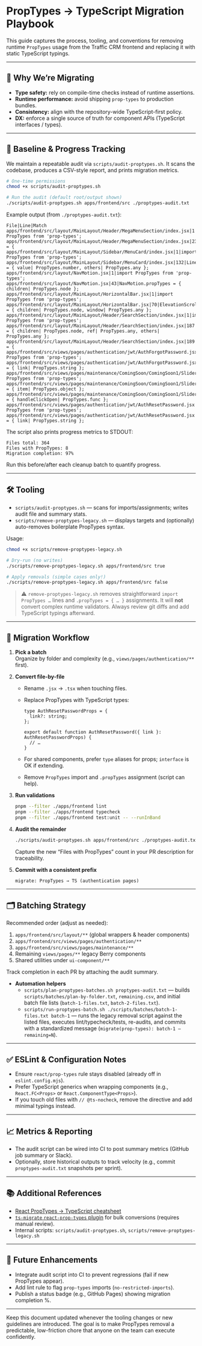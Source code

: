 # PropTypes → TypeScript Migration Playbook

This guide captures the process, tooling, and conventions for removing runtime `PropTypes` usage from the Traffic CRM frontend and replacing it with static TypeScript typings.

---

## 📌 Why We’re Migrating

- **Type safety:** rely on compile-time checks instead of runtime assertions.
- **Runtime performance:** avoid shipping `prop-types` to production bundles.
- **Consistency:** align with the repository-wide TypeScript-first policy.
- **DX:** enforce a single source of truth for component APIs (TypeScript interfaces / types).

---

## 🧮 Baseline & Progress Tracking

We maintain a repeatable audit via `scripts/audit-proptypes.sh`. It scans the codebase, produces a CSV-style report, and prints migration metrics.

```bash
# One-time permissions
chmod +x scripts/audit-proptypes.sh

# Run the audit (default root/output shown)
./scripts/audit-proptypes.sh apps/frontend/src ./proptypes-audit.txt
```

Example output (from `./proptypes-audit.txt`):

```
File|Line|Match
apps/frontend/src/layout/MainLayout/Header/MegaMenuSection/index.jsx|1|import PropTypes from 'prop-types';
apps/frontend/src/layout/MainLayout/Header/MegaMenuSection/index.jsx|238|HeaderAvatar.propTypes = {
apps/frontend/src/layout/MainLayout/Sidebar/MenuCard/index.jsx|1|import PropTypes from 'prop-types';
apps/frontend/src/layout/MainLayout/Sidebar/MenuCard/index.jsx|132|LinearProgressWithLabel.propTypes = { value| PropTypes.number, others| PropTypes.any };
apps/frontend/src/layout/NavMotion.jsx|1|import PropTypes from 'prop-types';
apps/frontend/src/layout/NavMotion.jsx|43|NavMotion.propTypes = { children| PropTypes.node };
apps/frontend/src/layout/MainLayout/HorizontalBar.jsx|1|import PropTypes from 'prop-types';
apps/frontend/src/layout/MainLayout/HorizontalBar.jsx|70|ElevationScroll.propTypes = { children| PropTypes.node, window| PropTypes.any };
apps/frontend/src/layout/MainLayout/Header/SearchSection/index.jsx|1|import PropTypes from 'prop-types';
apps/frontend/src/layout/MainLayout/Header/SearchSection/index.jsx|187|HeaderAvatar.propTypes = { children| PropTypes.node, ref| PropTypes.any, others| PropTypes.any };
apps/frontend/src/layout/MainLayout/Header/SearchSection/index.jsx|189|MobileSearch.propTypes = {
apps/frontend/src/views/pages/authentication/jwt/AuthForgotPassword.jsx|1|import PropTypes from 'prop-types';
apps/frontend/src/views/pages/authentication/jwt/AuthForgotPassword.jsx|145|AuthForgotPassword.propTypes = { link| PropTypes.string };
apps/frontend/src/views/pages/maintenance/ComingSoon/ComingSoon1/Slider.jsx|1|import PropTypes from 'prop-types';
apps/frontend/src/views/pages/maintenance/ComingSoon/ComingSoon1/Slider.jsx|63|Item.propTypes = { item| PropTypes.object };
apps/frontend/src/views/pages/maintenance/ComingSoon/ComingSoon1/Slider.jsx|65|ComingSoonSlider.propTypes = { handleClickOpen| PropTypes.func };
apps/frontend/src/views/pages/authentication/jwt/AuthResetPassword.jsx|1|import PropTypes from 'prop-types';
apps/frontend/src/views/pages/authentication/jwt/AuthResetPassword.jsx|238|AuthResetPassword.propTypes = { link| PropTypes.string };
```

The script also prints progress metrics to STDOUT:

```
Files total: 364
Files with PropTypes: 8
Migration completion: 97%
```

Run this before/after each cleanup batch to quantify progress.

---

## 🛠️ Tooling

- `scripts/audit-proptypes.sh` — scans for imports/assignments; writes audit file and summary stats.
- `scripts/remove-proptypes-legacy.sh` — displays targets and (optionally) auto-removes boilerplate PropTypes syntax.

Usage:

```bash
chmod +x scripts/remove-proptypes-legacy.sh

# Dry-run (no writes)
./scripts/remove-proptypes-legacy.sh apps/frontend/src true

# Apply removals (simple cases only!)
./scripts/remove-proptypes-legacy.sh apps/frontend/src false
```

> ⚠️ `remove-proptypes-legacy.sh` removes straightforward `import PropTypes …` lines and `.propTypes = { … }` assignments. It will **not** convert complex runtime validators. Always review git diffs and add TypeScript typings afterward.

---

## 🔄 Migration Workflow

1. **Pick a batch**  
   Organize by folder and complexity (e.g., `views/pages/authentication/**` first).

2. **Convert file-by-file**
   - Rename `.jsx` → `.tsx` when touching files.
   - Replace PropTypes with TypeScript types:

     ```tsx
     type AuthResetPasswordProps = {
       link?: string;
     };

     export default function AuthResetPassword({ link }: AuthResetPasswordProps) {
       // …
     }
     ```

   - For shared components, prefer `type` aliases for props; `interface` is OK if extending.
   - Remove `PropTypes` import and `.propTypes` assignment (script can help).

3. **Run validations**

   ```bash
   pnpm --filter ./apps/frontend lint
   pnpm --filter ./apps/frontend typecheck
   pnpm --filter ./apps/frontend test:unit -- --runInBand
   ```

4. **Audit the remainder**

   ```bash
   ./scripts/audit-proptypes.sh apps/frontend/src ./proptypes-audit.txt
   ```

   Capture the new “Files with PropTypes” count in your PR description for traceability.

5. **Commit with a consistent prefix**

   ```
   migrate: PropTypes → TS (authentication pages)
   ```

---

## 🗂️ Batching Strategy

Recommended order (adjust as needed):

1. `apps/frontend/src/layout/**` (global wrappers & header components)
2. `apps/frontend/src/views/pages/authentication/**`
3. `apps/frontend/src/views/pages/maintenance/**`
4. Remaining `views/pages/**` legacy Berry components
5. Shared utilities under `ui-component/**`

Track completion in each PR by attaching the audit summary.

- **Automation helpers**
  - `scripts/plan-proptypes-batches.sh proptypes-audit.txt` — builds `scripts/batches/plan-by-folder.txt`, `remaining.csv`, and initial batch file lists (`batch-1-files.txt`, `batch-2-files.txt`).
  - `scripts/run-proptypes-batch.sh ./scripts/batches/batch-1-files.txt batch-1` — runs the legacy removal script against the listed files, executes lint/typecheck/tests, re-audits, and commits with a standardized message (`migrate(prop-types): batch-1 — remaining=N`).

---

## ✅ ESLint & Configuration Notes

- Ensure `react/prop-types` rule stays disabled (already off in `eslint.config.mjs`).  
- Prefer TypeScript generics when wrapping components (e.g., `React.FC<Props>` or `React.ComponentType<Props>`).
- If you touch old files with `// @ts-nocheck`, remove the directive and add minimal typings instead.

---

## 📈 Metrics & Reporting

- The audit script can be wired into CI to post summary metrics (GitHub job summary or Slack).
- Optionally, store historical outputs to track velocity (e.g., commit `proptypes-audit.txt` snapshots per sprint).

---

## 📚 Additional References

- [React PropTypes → TypeScript cheatsheet](https://react-typescript-cheatsheet.netlify.app/docs/basic/getting-started/docblock/)
- [`ts-migrate` `react-prop-types` plugin](https://github.com/airbnb/ts-migrate) for bulk conversions (requires manual review).
- Internal scripts: `scripts/audit-proptypes.sh`, `scripts/remove-proptypes-legacy.sh`

---

## 🚀 Future Enhancements

- Integrate audit script into CI to prevent regressions (fail if new PropTypes appear).
- Add lint rule to flag `prop-types` imports (`no-restricted-imports`).
- Publish a status badge (e.g., GitHub Pages) showing migration completion %.

---

Keep this document updated whenever the tooling changes or new guidelines are introduced. The goal is to make PropTypes removal a predictable, low-friction chore that anyone on the team can execute confidently.
